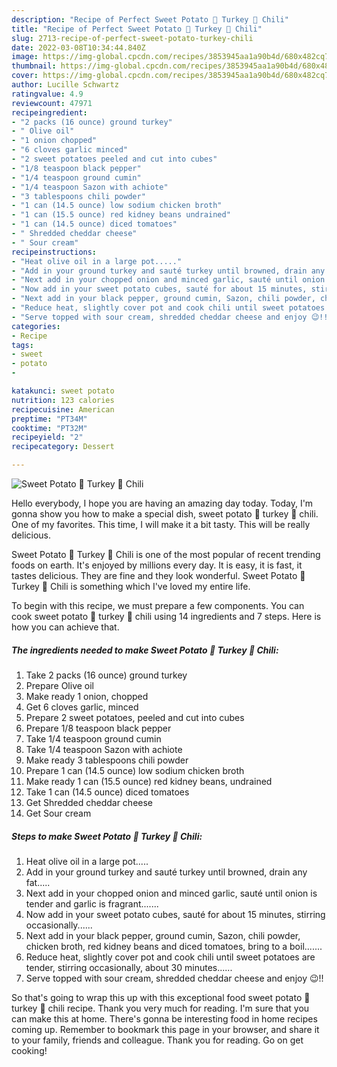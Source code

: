 ```yaml
---
description: "Recipe of Perfect Sweet Potato 🍠 Turkey 🦃 Chili"
title: "Recipe of Perfect Sweet Potato 🍠 Turkey 🦃 Chili"
slug: 2713-recipe-of-perfect-sweet-potato-turkey-chili
date: 2022-03-08T10:34:44.840Z
image: https://img-global.cpcdn.com/recipes/3853945aa1a90b4d/680x482cq70/sweet-potato-turkey-chili-recipe-main-photo.jpg
thumbnail: https://img-global.cpcdn.com/recipes/3853945aa1a90b4d/680x482cq70/sweet-potato-turkey-chili-recipe-main-photo.jpg
cover: https://img-global.cpcdn.com/recipes/3853945aa1a90b4d/680x482cq70/sweet-potato-turkey-chili-recipe-main-photo.jpg
author: Lucille Schwartz
ratingvalue: 4.9
reviewcount: 47971
recipeingredient:
- "2 packs (16 ounce) ground turkey"
- " Olive oil"
- "1 onion chopped"
- "6 cloves garlic minced"
- "2 sweet potatoes peeled and cut into cubes"
- "1/8 teaspoon black pepper"
- "1/4 teaspoon ground cumin"
- "1/4 teaspoon Sazon with achiote"
- "3 tablespoons chili powder"
- "1 can (14.5 ounce) low sodium chicken broth"
- "1 can (15.5 ounce) red kidney beans undrained"
- "1 can (14.5 ounce) diced tomatoes"
- " Shredded cheddar cheese"
- " Sour cream"
recipeinstructions:
- "Heat olive oil in a large pot....."
- "Add in your ground turkey and sauté turkey until browned, drain any fat....."
- "Next add in your chopped onion and minced garlic, sauté until onion is tender and garlic is fragrant......."
- "Now add in your sweet potato cubes, sauté for about 15 minutes, stirring occasionally......"
- "Next add in your black pepper, ground cumin, Sazon, chili powder, chicken broth, red kidney beans and diced tomatoes, bring to a boil......."
- "Reduce heat, slightly cover pot and cook chili until sweet potatoes are tender, stirring occasionally, about 30 minutes......"
- "Serve topped with sour cream, shredded cheddar cheese and enjoy 😉!!"
categories:
- Recipe
tags:
- sweet
- potato
- 

katakunci: sweet potato  
nutrition: 123 calories
recipecuisine: American
preptime: "PT34M"
cooktime: "PT32M"
recipeyield: "2"
recipecategory: Dessert

---
```



![Sweet Potato 🍠 Turkey 🦃 Chili](https://img-global.cpcdn.com/recipes/3853945aa1a90b4d/680x482cq70/sweet-potato-turkey-chili-recipe-main-photo.jpg)

Hello everybody, I hope you are having an amazing day today. Today, I'm gonna show you how to make a special dish, sweet potato 🍠 turkey 🦃 chili. One of my favorites. This time, I will make it a bit tasty. This will be really delicious.



Sweet Potato 🍠 Turkey 🦃 Chili is one of the most popular of recent trending foods on earth. It's enjoyed by millions every day. It is easy, it is fast, it tastes delicious. They are fine and they look wonderful. Sweet Potato 🍠 Turkey 🦃 Chili is something which I've loved my entire life.


To begin with this recipe, we must prepare a few components. You can cook sweet potato 🍠 turkey 🦃 chili using 14 ingredients and 7 steps. Here is how you can achieve that.

<!--inarticleads1-->

##### The ingredients needed to make Sweet Potato 🍠 Turkey 🦃 Chili:

1. Take 2 packs (16 ounce) ground turkey
1. Prepare  Olive oil
1. Make ready 1 onion, chopped
1. Get 6 cloves garlic, minced
1. Prepare 2 sweet potatoes, peeled and cut into cubes
1. Prepare 1/8 teaspoon black pepper
1. Take 1/4 teaspoon ground cumin
1. Take 1/4 teaspoon Sazon with achiote
1. Make ready 3 tablespoons chili powder
1. Prepare 1 can (14.5 ounce) low sodium chicken broth
1. Make ready 1 can (15.5 ounce) red kidney beans, undrained
1. Take 1 can (14.5 ounce) diced tomatoes
1. Get  Shredded cheddar cheese
1. Get  Sour cream




<!--inarticleads2-->

##### Steps to make Sweet Potato 🍠 Turkey 🦃 Chili:

1. Heat olive oil in a large pot.....
1. Add in your ground turkey and sauté turkey until browned, drain any fat.....
1. Next add in your chopped onion and minced garlic, sauté until onion is tender and garlic is fragrant.......
1. Now add in your sweet potato cubes, sauté for about 15 minutes, stirring occasionally......
1. Next add in your black pepper, ground cumin, Sazon, chili powder, chicken broth, red kidney beans and diced tomatoes, bring to a boil.......
1. Reduce heat, slightly cover pot and cook chili until sweet potatoes are tender, stirring occasionally, about 30 minutes......
1. Serve topped with sour cream, shredded cheddar cheese and enjoy 😉!!




So that's going to wrap this up with this exceptional food sweet potato 🍠 turkey 🦃 chili recipe. Thank you very much for reading. I'm sure that you can make this at home. There's gonna be interesting food in home recipes coming up. Remember to bookmark this page in your browser, and share it to your family, friends and colleague. Thank you for reading. Go on get cooking!
